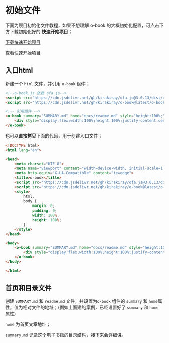 # 初始文件

下面为项目初始化文件教程，如果不想理解 o-book 的大概初始化配置，可点击下方下载初始化好的 **快速开始项目**；

<a href="../quickStart/quickStart.zip">下载快速开始项目</a>

<a href="../quickStart/index.html">查看快速开始项目</a>

## 入口html

新建一个 `html` 文件，并引用 `o-book` 组件；

```html
<!--o-book.js 依赖 ofa.js-->
<script src="https://cdn.jsdelivr.net/gh/kirakiray/ofa.js@3.0.13/dist/ofa.js"></script> 
<script src="https://cdn.jsdelivr.net/gh/kirakiray/o-book@latest/o-book.js"></script>

<!-- 引用组件 -->
<o-book summary="SUMMARY.md" home="docs/readme.md" style="height:100%;">
    <div style="display:flex;width:100%;height:100%;justify-content:center;align-items:center;">Loading...</div>
</o-book>
```

也可以**直接拷贝**下面的代码，用于创建入口文件；

```html
<!DOCTYPE html>
<html lang="en">

<head>
    <meta charset="UTF-8">
    <meta name="viewport" content="width=device-width, initial-scale=1.0">
    <meta http-equiv="X-UA-Compatible" content="ie=edge">
    <title>o-book</title>
    <script src="https://cdn.jsdelivr.net/gh/kirakiray/ofa.js@3.0.13/dist/ofa.js"></script>
    <script src="https://cdn.jsdelivr.net/gh/kirakiray/o-book@latest/o-book.js"></script>
    <style>
        html,
        body {
            margin: 0;
            padding: 0;
            width: 100%;
            height: 100%;
        }
    </style>
</head>

<body>
    <o-book summary="SUMMARY.md" home="docs/readme.md" style="height:100%;">
        <div style="display:flex;width:100%;height:100%;justify-content:center;align-items:center;">Loading...</div>
    </o-book>
</body>

</html>

```

## 首页和目录文件

创建 `SUMMARY.md` 和 `readme.md` 文件，并设置为`o-book` 组件的 `summary` 和 `home`属性，值为相对文件的地址；(例如上面建的案例，已经设置好了 `summary` 和 `home` 属性)

`home` 为首页文章地址；

`summary.md` 记录这个电子书籍的目录结构，接下来会详细讲。